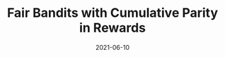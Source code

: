 ---
title: "Fair Bandits with Cumulative Parity in Rewards"
collection: publications
permalink: /publication/2021-06-10-fair-bandits-with-cumulative-parity-in-rewards
excerpt: 'In this paper, we study the problem of fairness in multiarmed bandits under a group reward structure.'
date: 2021-06-10
authors: 'Shubham Kumar Bharti, Kangwook Lee, Xiaojin Zhu'
published: "notpublished"
shortvenue: "Preprints"
# paperurl: ''
# citation: 
---